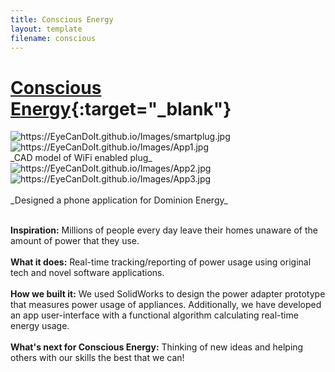 ```yaml
---
title: Conscious Energy
layout: template
filename: conscious
---
```


# [Conscious Energy](https://devpost.com/software/conscious-energy){:target="_blank"}

<img src="https://EyeCanDoIt.github.io/Images/smartplug.jpg" alt="https://EyeCanDoIt.github.io/Images/smartplug.jpg" loading="lazy"> 
<img src="https://EyeCanDoIt.github.io/Images/App1.jpg" alt="https://EyeCanDoIt.github.io/Images/App1.jpg" loading="lazy"> 
<br>
_CAD model of WiFi enabled plug_

<br>

<img src="https://EyeCanDoIt.github.io/Images/App2.jpg" alt="https://EyeCanDoIt.github.io/Images/App2.jpg" loading="lazy"> 
<img src="https://EyeCanDoIt.github.io/Images/App3.jpg" alt="https://EyeCanDoIt.github.io/Images/App3.jpg" loading="lazy"> 
<br>
<br>
_Designed a phone application for Dominion Energy_
<br>
<br>

**Inspiration:** Millions of people every day leave their homes unaware of the amount of power that they use.
<br>
<br>
**What it does:** Real-time tracking/reporting of power usage using original tech and novel software applications.
<br>
<br>
**How we built it:** We used SolidWorks to design the power adapter prototype that measures power usage of appliances. 
Additionally, we have developed an app user-interface with a functional algorithm calculating real-time energy usage.
<br>
<br>
**What's next for Conscious Energy:** Thinking of new ideas and helping others with our skills the best that we can!
